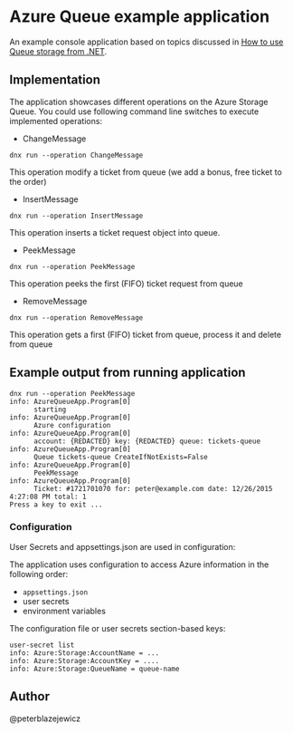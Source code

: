 # Azure Queue example application

An example console application based on topics discussed in [How to use Queue storage from .NET](https://azure.microsoft.com/en-us/documentation/articles/storage-dotnet-how-to-use-queues/).

## Implementation

The application showcases different operations on the Azure Storage Queue. You could use following command line switches to execute implemented operations:
- ChangeMessage
```
dnx run --operation ChangeMessage
```
This operation modify a ticket from queue (we add a bonus, free ticket to the order)

- InsertMessage
```
dnx run --operation InsertMessage
```
This operation inserts a ticket request object into queue.

- PeekMessage
```
dnx run --operation PeekMessage
```
This operation peeks the first (FIFO) ticket request from queue

- RemoveMessage
```
dnx run --operation RemoveMessage
```
This operation gets a first (FIFO) ticket from queue, process it and delete from queue

## Example output from running application
```
dnx run --operation PeekMessage
info: AzureQueueApp.Program[0]
      starting
info: AzureQueueApp.Program[0]
      Azure configuration
info: AzureQueueApp.Program[0]
      account: {REDACTED} key: {REDACTED} queue: tickets-queue
info: AzureQueueApp.Program[0]
      Queue tickets-queue CreateIfNotExists=False
info: AzureQueueApp.Program[0]
      PeekMessage
info: AzureQueueApp.Program[0]
      Ticket: #1721701070 for: peter@example.com date: 12/26/2015 4:27:08 PM total: 1
Press a key to exit ...
```

### Configuration 

User Secrets and appsettings.json are used in configuration:

The application uses configuration to access Azure information in the following order:
- `appsettings.json`
- user secrets 
- environment variables

The configuration file or user secrets section-based keys:

```
user-secret list
info: Azure:Storage:AccountName = ...
info: Azure:Storage:AccountKey = ....
info: Azure:Storage:QueueName = queue-name
```

## Author
@peterblazejewicz
